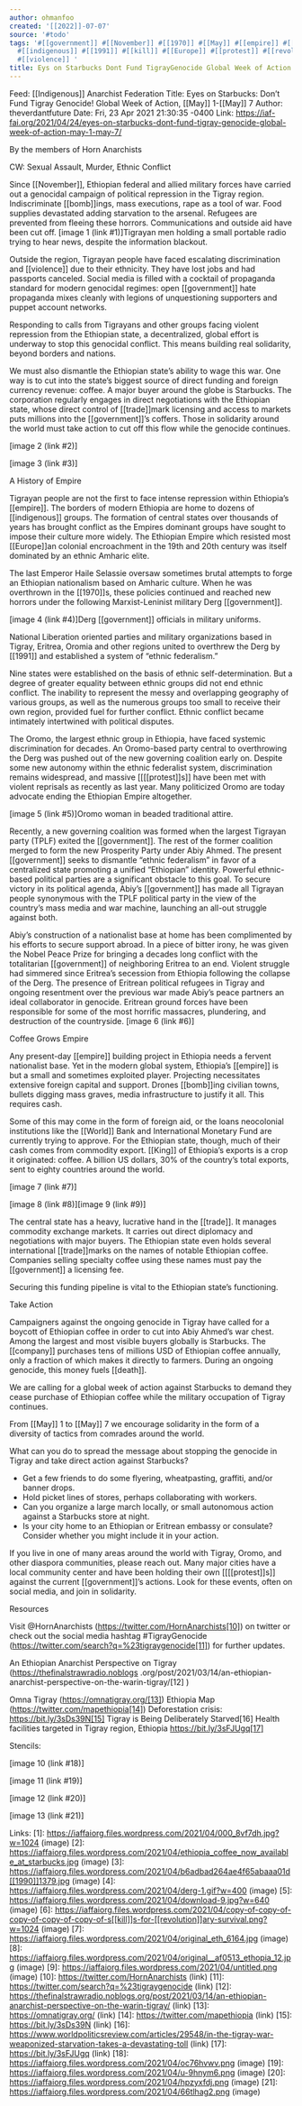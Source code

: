 ```yaml
---
author: ohmanfoo
created: '[[2022]]-07-07'
source: '#todo'
tags: '#[[government]] #[[November]] #[[1970]] #[[May]] #[[empire]] #[[King]] #[[bomb]] #[[World]] #[[1990]] #[[death]] #[[[[protest]]s]]
  #[[indigenous]] #[[1991]] #[[kill]] #[[Europe]] #[[protest]] #[[revolution]] #[[trade]] #[[company]] #[[Indigenous]]
  #[[violence]] '
title: Eys on Starbucks Dont Fund TigrayGenocide Global Week of Action [[May]]1[[May]]7.md
---
```


Feed: [[Indigenous]] Anarchist Federation
Title: Eyes on Starbucks: Don’t Fund Tigray Genocide! Global Week of Action, [[May]]
1-[[May]] 7
Author: theverdantfuture
Date: Fri, 23 Apr 2021 21:30:35 -0400
Link: https://iaf-fai.org/2021/04/24/eyes-on-starbucks-dont-fund-tigray-genocide-global-week-of-action-may-1-may-7/
 
By the members of Horn Anarchists
 
CW: Sexual Assault, Murder, Ethnic Conflict
 
Since [[November]], Ethiopian federal and allied military forces have carried out a 
genocidal campaign of political repression in the Tigray region. Indiscriminate 
[[bomb]]ings, mass executions, rape as a tool of war. Food supplies devastated 
adding starvation to the arsenal. Refugees are prevented from fleeing these 
horrors. Communications and outside aid have been cut off.
[image 1 (link #1)]Tigrayan men holding a small portable radio trying to hear 
news, despite the information blackout. 
 
Outside the region, Tigrayan people have faced escalating discrimination and 
[[violence]] due to their ethnicity. They have lost jobs and had passports canceled.
Social media is filled with a cocktail of propaganda standard for modern 
genocidal regimes: open [[government]] hate propaganda mixes cleanly with legions of
unquestioning supporters and puppet account networks.
 
Responding to calls from Tigrayans and other groups facing violent repression 
from the Ethiopian state, a decentralized, global effort is underway to stop 
this genocidal conflict. This means building real solidarity, beyond borders and
nations.
 
We must also dismantle the Ethiopian state’s ability to wage this war. One way 
is to cut into the state’s biggest source of direct funding and foreign currency
revenue: coffee. A major buyer around the globe is Starbucks. The corporation 
regularly engages in direct negotiations with the Ethiopian state, whose direct 
control of [[trade]]mark licensing and access to markets puts millions into the 
[[government]]’s coffers. Those in solidarity around the world must take action to 
cut off this flow while the genocide continues.
 
[image 2 (link #2)]
 
[image 3 (link #3)]
 
A History of Empire
 
Tigrayan people are not the first to face intense repression within Ethiopia’s 
[[empire]]. The borders of modern Ethiopia are home to dozens of [[indigenous]] groups. 
The formation of central states over thousands of years has brought conflict as 
the Empires dominant groups have sought to impose their culture more widely. The
Ethiopian Empire which resisted most [[Europe]]an colonial encroachment in the 19th 
and 20th century was itself dominated by an ethnic Amharic elite.
 
The last Emperor Haile Selassie oversaw sometimes brutal attempts to forge an 
Ethiopian nationalism based on Amharic culture. When he was overthrown in the 
[[1970]]s, these policies continued and reached new horrors under the following 
Marxist-Leninist military Derg [[government]]. 
 
[image 4 (link #4)]Derg [[government]] officials in military uniforms.
 
National Liberation oriented parties and military organizations based in Tigray,
Eritrea, Oromia and other regions united to overthrew the Derg by [[1991]] and 
established a system of “ethnic federalism.”
 
Nine states were established on the basis of ethnic self-determination. But a 
degree of greater equality between ethnic groups did not end ethnic conflict. 
The inability to represent the messy and overlapping geography of various 
groups, as well as the numerous groups too small to receive their own region, 
provided fuel for further conflict. Ethnic conflict became intimately 
intertwined with political disputes.
 
The Oromo, the largest ethnic group in Ethiopia, have faced systemic 
discrimination for decades. An Oromo-based party central to overthrowing the 
Derg was pushed out of the new governing coalition early on. Despite some new 
autonomy within the ethnic federalist system, discrimination remains widespread,
and massive [[[[protest]]s]] have been met with violent reprisals as recently as last 
year. Many politicized Oromo are today advocate ending the Ethiopian Empire 
altogether.
 
[image 5 (link #5)]Oromo woman in beaded traditional attire.
 
Recently, a new governing coalition was formed when the largest Tigrayan party 
(TPLF) exited the [[government]]. The rest of the former coalition merged to form 
the new Prosperity Party under Abiy Ahmed. The present [[government]] seeks to 
dismantle “ethnic federalism” in favor of a centralized state promoting a 
unified “Ethiopian” identity. Powerful ethnic-based political parties are a 
significant obstacle to this goal. To secure victory in its political agenda, 
Abiy’s [[government]] has made all Tigrayan people synonymous with the TPLF 
political party in the view of the country’s mass media and war machine, 
launching an all-out struggle against both.
 
Abiy’s construction of a nationalist base at home has been complimented by his 
efforts to secure support abroad. In a piece of bitter irony, he was given the 
Nobel Peace Prize for bringing a decades long conflict with the totalitarian 
[[government]] of neighboring Eritrea to an end. Violent struggle had simmered since
Eritrea’s secession from Ethiopia following the collapse of the Derg. The 
presence of Eritrean political refugees in Tigray and ongoing resentment over 
the previous war made Abiy’s peace partners an ideal collaborator in genocide. 
Eritrean ground forces have been responsible for some of the most horrific 
massacres, plundering, and destruction of the countryside.
[image 6 (link #6)] 
 
Coffee Grows Empire
 
Any present-day [[empire]] building project in Ethiopia needs a fervent nationalist 
base. Yet in the modern global system, Ethiopia’s [[empire]] is but a small and 
sometimes exploited player. Projecting necessitates extensive foreign capital 
and support. Drones [[bomb]]ing civilian towns, bullets digging mass graves, media 
infrastructure to justify it all. This requires cash.
 
Some of this may come in the form of foreign aid, or the loans neocolonial 
institutions like the [[World]] Bank and International Monetary Fund are currently 
trying to approve. For the Ethiopian state, though, much of their cash comes 
from commodity export. [[King]] of Ethiopia’s exports is a crop it originated: 
coffee. A billion US dollars, 30% of the country’s total exports, sent to eighty
countries around the world. 
 
[image 7 (link #7)]
 
[image 8 (link #8)][image 9 (link #9)]
 
The central state has a heavy, lucrative hand in the [[trade]]. It manages commodity
exchange markets. It carries out direct diplomacy and negotiations with major 
buyers. The Ethiopian state even holds several international [[trade]]marks on the 
names of notable Ethiopian coffee. Companies selling specialty coffee using 
these names must pay the [[government]] a licensing fee.
 
Securing this funding pipeline is vital to the Ethiopian state’s functioning.
 
Take Action
 
Campaigners against the ongoing genocide in Tigray have called for a boycott of 
Ethiopian coffee in order to cut into Abiy Ahmed’s war chest. Among the largest 
and most visible buyers globally is Starbucks. The [[company]] purchases tens of 
millions USD of Ethiopian coffee annually, only a fraction of which makes it 
directly to farmers. During an ongoing genocide, this money fuels [[death]].
 
We are calling for a global week of action against Starbucks to demand they 
cease purchase of Ethiopian coffee while the military occupation of Tigray 
continues.
 
From [[May]] 1 to [[May]] 7 we encourage solidarity in the form of a diversity of 
tactics from comrades around the world. 
 
What can you do to spread the message about stopping the genocide in Tigray and 
take direct action against Starbucks?
 
  * Get a few friends to do some flyering, wheatpasting, graffiti, and/or banner
  drops.
  * Hold picket lines of stores, perhaps collaborating with workers.
  * Can you organize a large march locally, or small autonomous action against a
  Starbucks store at night.
  * Is your city home to an Ethiopian or Eritrean embassy or consulate? Consider
  whether you might include it in your action.
 
If you live in one of many areas around the world with Tigray, Oromo, and other 
diaspora communities, please reach out. Many major cities have a local community
center and have been holding their own [[[[protest]]s]] against the current [[government]]’s
actions. Look for these events, often on social media, and join in solidarity.
 
Resources
 
Visit @HornAnarchists (https://twitter.com/HornAnarchists[10]) on twitter or 
check out the social media hashtag #TigrayGenocide 
(https://twitter.com/search?q=%23tigraygenocide[11]) for further updates.
 
An Ethiopian Anarchist Perspective on Tigray (https://thefinalstrawradio.noblogs
.org/post/2021/03/14/an-ethiopian-anarchist-perspective-on-the-warin-tigray/[12]
)
 
Omna Tigray (https://omnatigray.org/[13])
Ethiopia Map (https://twitter.com/mapethiopia[14])
Deforestation crisis: https://bit.ly/3sDs39N[15]
Tigray is Being Deliberately Starved[16]
Health facilities targeted in Tigray region, Ethiopia https://bit.ly/3sFJUgq[17]
 
Stencils: 
 
[image 10 (link #18)]
 
[image 11 (link #19)]
 
[image 12 (link #20)]
 
[image 13 (link #21)]
 
Links: 
[1]: https://iaffaiorg.files.wordpress.com/2021/04/000_8vf7dh.jpg?w=1024 (image)
[2]: https://iaffaiorg.files.wordpress.com/2021/04/ethiopia_coffee_now_available_at_starbucks.jpg (image)
[3]: https://iaffaiorg.files.wordpress.com/2021/04/b6adbad264ae4f65abaaa01d[[1990]]1379.jpg (image)
[4]: https://iaffaiorg.files.wordpress.com/2021/04/derg-1.gif?w=400 (image)
[5]: https://iaffaiorg.files.wordpress.com/2021/04/download-9.jpg?w=640 (image)
[6]: https://iaffaiorg.files.wordpress.com/2021/04/copy-of-copy-of-copy-of-copy-of-copy-of-s[[kill]]s-for-[[revolution]]ary-survival.png?w=1024 (image)
[7]: https://iaffaiorg.files.wordpress.com/2021/04/original_eth_6164.jpg (image)
[8]: https://iaffaiorg.files.wordpress.com/2021/04/original__af0513_ethopia_12.jpg (image)
[9]: https://iaffaiorg.files.wordpress.com/2021/04/untitled.png (image)
[10]: https://twitter.com/HornAnarchists (link)
[11]: https://twitter.com/search?q=%23tigraygenocide (link)
[12]: https://thefinalstrawradio.noblogs.org/post/2021/03/14/an-ethiopian-anarchist-perspective-on-the-warin-tigray/ (link)
[13]: https://omnatigray.org/ (link)
[14]: https://twitter.com/mapethiopia (link)
[15]: https://bit.ly/3sDs39N (link)
[16]: https://www.worldpoliticsreview.com/articles/29548/in-the-tigray-war-weaponized-starvation-takes-a-devastating-toll (link)
[17]: https://bit.ly/3sFJUgq (link)
[18]: https://iaffaiorg.files.wordpress.com/2021/04/oc76hvwv.png (image)
[19]: https://iaffaiorg.files.wordpress.com/2021/04/u-9hnym6.png (image)
[20]: https://iaffaiorg.files.wordpress.com/2021/04/hpzyxfdj.png (image)
[21]: https://iaffaiorg.files.wordpress.com/2021/04/66tlhag2.png (image)